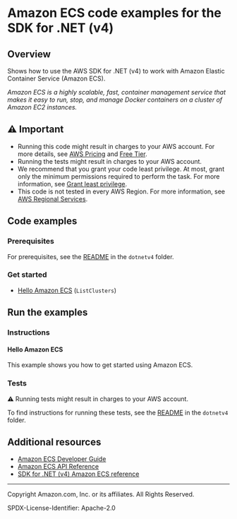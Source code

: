 # Amazon ECS code examples for the SDK for .NET (v4)

## Overview

Shows how to use the AWS SDK for .NET (v4) to work with Amazon Elastic Container Service (Amazon ECS).

<!--custom.overview.start-->
<!--custom.overview.end-->

_Amazon ECS is a highly scalable, fast, container management service that makes it easy to run, stop, and manage Docker containers on a cluster of Amazon EC2 instances._

## ⚠ Important

* Running this code might result in charges to your AWS account. For more details, see [AWS Pricing](https://aws.amazon.com/pricing/) and [Free Tier](https://aws.amazon.com/free/).
* Running the tests might result in charges to your AWS account.
* We recommend that you grant your code least privilege. At most, grant only the minimum permissions required to perform the task. For more information, see [Grant least privilege](https://docs.aws.amazon.com/IAM/latest/UserGuide/best-practices.html#grant-least-privilege).
* This code is not tested in every AWS Region. For more information, see [AWS Regional Services](https://aws.amazon.com/about-aws/global-infrastructure/regional-product-services).

<!--custom.important.start-->
<!--custom.important.end-->

## Code examples

### Prerequisites

For prerequisites, see the [README](../README.md#Prerequisites) in the `dotnetv4` folder.


<!--custom.prerequisites.start-->
<!--custom.prerequisites.end-->

### Get started

- [Hello Amazon ECS](ECSActions/HelloECS.cs#L4) (`ListClusters`)


<!--custom.examples.start-->
<!--custom.examples.end-->

## Run the examples

### Instructions


<!--custom.instructions.start-->
<!--custom.instructions.end-->

#### Hello Amazon ECS

This example shows you how to get started using Amazon ECS.



### Tests

⚠ Running tests might result in charges to your AWS account.


To find instructions for running these tests, see the [README](../README.md#Tests)
in the `dotnetv4` folder.



<!--custom.tests.start-->
<!--custom.tests.end-->

## Additional resources

- [Amazon ECS Developer Guide](https://docs.aws.amazon.com/AmazonECS/latest/developerguide/Welcome.html)
- [Amazon ECS API Reference](https://docs.aws.amazon.com/AmazonECS/latest/APIReference/Welcome.html)
- [SDK for .NET (v4) Amazon ECS reference](https://docs.aws.amazon.com/sdkfornet/v4/apidocs/items/Ecs/NEcs.html)

<!--custom.resources.start-->
<!--custom.resources.end-->

---

Copyright Amazon.com, Inc. or its affiliates. All Rights Reserved.

SPDX-License-Identifier: Apache-2.0
